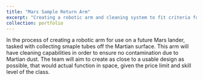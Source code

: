 ```yaml
---
title: "Mars Sample Return Arm"
excerpt: "Creating a robotic arm and cleaning system to fit criteria for Mars sample return<br/>"
collection: portfolio
---
```


In the process of creating a robotic arm for use on a future Mars lander, tasked with collecting smaple tubes off the Martian surface. This arm will have cleaning capabilities in order to ensure no contamination due to Martian dust. The team will aim to create as close to a usable design as possible, that would actual function in space, given the price limit and skill level of the class.
